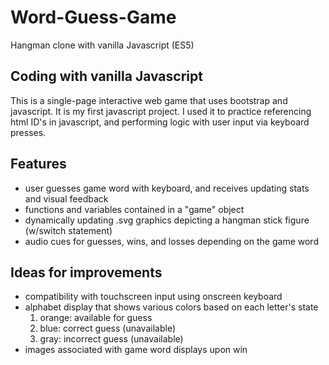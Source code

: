 # Word-Guess-Game
Hangman clone with vanilla Javascript (ES5)

## Coding with vanilla Javascript
This is a single-page interactive web game that uses bootstrap and javascript. It is my first javascript project. I used it to practice referencing html ID's in javascript, and performing logic with user input via keyboard presses.

## Features
* user guesses game word with keyboard, and receives updating stats and visual feedback
* functions and variables contained in a "game" object
* dynamically updating .svg graphics depicting a hangman stick figure (w/switch statement)
* audio cues for guesses, wins, and losses depending on the game word

## Ideas for improvements
* compatibility with touchscreen input using onscreen keyboard
* alphabet display that shows various colors based on each letter's state
  1. orange: available for guess
  1. blue: correct guess (unavailable)
  1. gray: incorrect guess (unavailable)
* images associated with game word displays upon win
